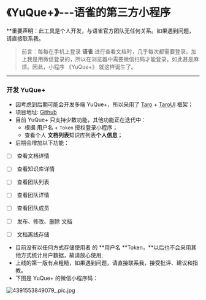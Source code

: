 # 《YuQue+》---语雀的第三方小程序

**重要声明：此工具是个人开发，与语雀官方团队无任何关系。如果遇到问题，请直接联系我。

> 前言：每每在手机上登录 **语雀** 进行查看文档时，几乎每次都需要登录，加上我是用微信登录的，所以在浏览器中需要微信扫码才能登录，如此甚是麻烦。因此，小程序 《YuQue+》 就这样诞生了。
----
### 开发 YuQue+
* 因考虑到后期可能会开发多端 YuQue+，所以采用了 [Taro](https://aotu.io/) + [TaroUI](https://taro-ui.aotu.io/#/) 框架；
* 项目地址: [Github](https://github.com/taosin/yuquer)
* 目前 YuQue+ 只支持少数功能，其他功能正在迭代中：
  * 根据 用户名 + `Token` 授权登录小程序；
  * 查看个人 **文档列表**知识库列表**个人信息**；
* 后期会增加以下功能：
- [ ]  查看文档详情
- [ ]  查看知识库详情
- [ ]  查看团队列表
- [ ]  查看团队详情
- [ ]  查看团队成员
- [ ]  发布、修改、删除 文档
- [ ]  文档离线存储



* 目前没有以任何方式存储使用者 的 **用户名 **Token，**以后也不会采用其他方式统计用户数据，故请放心使用;
* 上线的第一版有点粗糙，如果遇到问题，请直接联系我，接受批评、建议和指教。
* 下图是 YuQue+ 的微信小程序码：

![4391553849079_.pic.jpg](https://cdn.nlark.com/yuque/0/2019/jpeg/263309/1553851121551-70fe44f3-be60-4ada-bf8a-1dfc89d6f086.jpeg#align=left&display=inline&height=430&name=4391553849079_.pic.jpg&originHeight=430&originWidth=430&size=27965&status=done&width=430)
